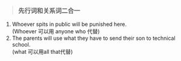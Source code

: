 >### 先行词和关系词二合一
 	
1. Whoever spits in public will be punished here. <br>
(Whoever 可以用 anyone who 代替)
2. The parents will use what they have to send their son to technical school.  <br>
(what 可以用all that代替)